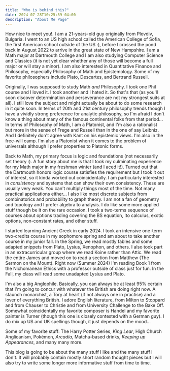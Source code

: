 ```yaml
---
title: "Who is behind this?"
date: 2024-07-28T10:25:59-04:00
description: "About Me Page"
---
```


How nice to meet you!. I am a 21-years-old guy originally from Plovdiv, Bulgaria.
I went to an US high school called the American College of Sofia, the first American
school outside of the US :), before I crossed the pond back in August 2022 to arrive
in the great state of New Hampshire. I am a Math major at Dartmouth College and
I am also studying Computer Science and Classics (it is not yet clear whether
any of those will become a full major or will stay a minor). I am also interested in
Quantitative Finance and Philosophy, especially Philosophy of Math and Epistemology.
Some of my favorite philosophers include Plato, Descartes, and Bertrand Russell.

Originally, I was supposed to study Math *and* Philosophy. I took one Phil course and
I loved it. I took another and I hated it. So that's that (as you'll soon discover
determination and perseverance are not my strongest suits at all). I still love the subject
and might actually be about to do some research in it quite soon. In terms of 20th
and 21st century philosophy trends though I have a vividly strong preference for
analytic philosophy, so I'm afraid I don't know a thing about many of the famous
continental folks from that period... In terms of Philosophy of Math, I am a
Platonist, and I'm also a rationalist but more in the sense of Frege and Russell than in
the one of say Leibniz. And I definitely don't agree with Kant on his epistemic views.
I'm also in the free-will camp. I'm also a Platonist when it comes to the problem of
universals although I prefer properties to Platonic forms.

Back to Math, my primary focus is logic and foundations (not necessarily set theory :).
A fun story about me is that I took my culminating experience for my Math major
in my freshman winter (and I aced it!). Turned out that the Dartmouth honors logic
course satisfies the requirement but I took it out of interest, so it kinda worked out
coincidentally. I am particularly interested in *consistency* and systems that can
show their own consistency. These are usually very weak. You can't multiply things
most of the time. Not many practical applications either... I also like most discrete
subjects from combinatorics and probability to graph theory. I am not a fan of geometry
and topology and I prefer algebra to analysis. I do like some more applied stuff though
be it on the rare occasion. I took a two-terms sequence of courses about options trading
covering the BS equation, Ito calculus, exotic options, non-constant rates, and other stuff.

I started learning Ancient Greek in early 2024. I took an intensive one-term two-credits course in
my sophomore spring and am about to take another course in my junior fall. In the Spring,
we read mostly fables and some adapted snippets from Plato, Lysius, Xenophon, and others.
I also took part in an extracurricular group where we read Koine rather than Attic.
We read the entire James and moved on to read a section from Matthew (The Sermon on the Mount).
Right now (Summer 2024) I'm reading Book 1 from the Nichomanean Ethics with a professor
outside of class just for fun. In the Fall, my class will read some unadapted Lysius and Plato.

I'm also a big Anglophile. Basically, you can always be at least 95% certain that I'm
going to concur with whatever the British are doing right now. A staunch monarchist,
a Tory at heart (if not always one in practise) and a lover of everything British.
I adore English literature, from Milton to Stoppard and from Chauser to Christie
and from University Challenge to the Bake Off. Somewhat
coincidentally my favorite composer is Handel and my favorite painter is Turner (though
  this one is closely contested with a German guy). I do mix up US and UK spellings though,
  it just depends on the mood...

Some of my favorite stuff: The Harry Potter Series, *King Lear*, High Church
Anglicanism, Pokémon, *Arcadia*, Matcha-based drinks, *Keeping up Appearances*, and
many many more.

This blog is going to be about the many stuff I like and the many stuff I don't.
It will probably contain mostly short random thought pieces but I will also
try to write some longer more informative stuff from time to time.
